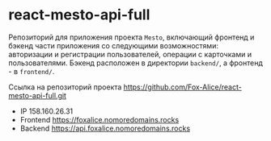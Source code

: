 # react-mesto-api-full
Репозиторий для приложения проекта `Mesto`, включающий фронтенд и бэкенд части приложения со следующими возможностями: авторизации и регистрации пользователей, операции с карточками и пользователями. Бэкенд расположен в директории `backend/`, а фронтенд - в `frontend/`. 
  
Ссылка на репозиторий проекта https://github.com/Fox-Alice/react-mesto-api-full.git
* IP  158.160.26.31
* Frontend  https://foxalice.nomoredomains.rocks
* Backend  https://api.foxalice.nomoredomains.rocks
